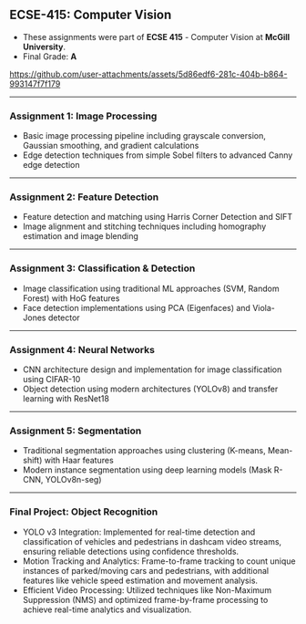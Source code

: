 ## ECSE-415: Computer Vision

- These assignments were part of **ECSE 415** - Computer Vision at **McGill University**.
- Final Grade: **A**

https://github.com/user-attachments/assets/5d86edf6-281c-404b-b864-993147f7f179

---

### Assignment 1: **Image Processing**
- Basic image processing pipeline including grayscale conversion, Gaussian smoothing, and gradient calculations
- Edge detection techniques from simple Sobel filters to advanced Canny edge detection

---

### Assignment 2: **Feature Detection**
- Feature detection and matching using Harris Corner Detection and SIFT
- Image alignment and stitching techniques including homography estimation and image blending

---

### Assignment 3: **Classification & Detection**
- Image classification using traditional ML approaches (SVM, Random Forest) with HoG features
- Face detection implementations using PCA (Eigenfaces) and Viola-Jones detector

---

### Assignment 4: **Neural Networks**
- CNN architecture design and implementation for image classification using CIFAR-10
- Object detection using modern architectures (YOLOv8) and transfer learning with ResNet18

---

### Assignment 5: **Segmentation**
- Traditional segmentation approaches using clustering (K-means, Mean-shift) with Haar features
- Modern instance segmentation using deep learning models (Mask R-CNN, YOLOv8n-seg)

---

### Final Project: Object Recognition
- YOLO v3 Integration: Implemented for real-time detection and classification of vehicles and pedestrians in dashcam video streams, ensuring reliable detections using confidence thresholds.  
- Motion Tracking and Analytics: Frame-to-frame tracking to count unique instances of parked/moving cars and pedestrians, with additional features like vehicle speed estimation and movement analysis.  
- Efficient Video Processing: Utilized techniques like Non-Maximum Suppression (NMS) and optimized frame-by-frame processing to achieve real-time analytics and visualization.  
